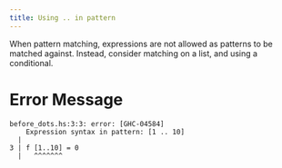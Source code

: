 ```yaml
---
title: Using .. in pattern 
---
```


When pattern matching, expressions are not allowed as patterns to be matched against. Instead, consider matching on a list, and using a conditional. 


# Error Message

```
before_dots.hs:3:3: error: [GHC-04584]
    Expression syntax in pattern: [1 .. 10]
  |
3 | f [1..10] = 0 
  |   ^^^^^^^
```
